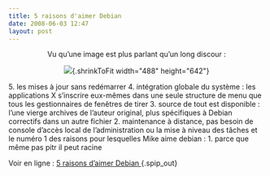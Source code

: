 ```yaml
---
title: 5 raisons d'aimer Debian
date: 2008-06-03 12:47
layout: post
---
```


<div style="text-align: center;">

Vu qu’une image est plus parlant qu’un long discour :

</div>

<div style="text-align: center;">

![](http://download.tuxfamily.org/passionlinux/IMG/jpg/mike-debian-56f3.jpg){.shrinkToFit
width="488" height="642"}

</div>

<div style="text-align: left;">

<div class="texte surlignable">

5\. les mises à jour sans redémarrer 4. intégration globale du système :
les applications X s’inscrire eux-mêmes dans une seule structure de menu
que tous les gestionnaires de fenêtres de tirer 3. source de tout est
disponible : l’une vierge archives de l’auteur original, plus
spécifiques à Debian correctifs dans un autre fichier 2. maintenance à
distance, pas besoin de console d’accès local de l’administration ou la
mise à niveau des tâches et le numéro 1 des raisons pour lesquelles Mike
aime debian : 1. parce que même pas pitr il peut racine

</div>

Voir en ligne : [5 raisons d’aimer
Debian ](http://passiongnulinux.lescigales.org/index.php?view=article&catid=12%3Adebian&id=84%3A5-raisons-daimer-debian&option=com_content&Itemid=11){.spip_out}

</div>
